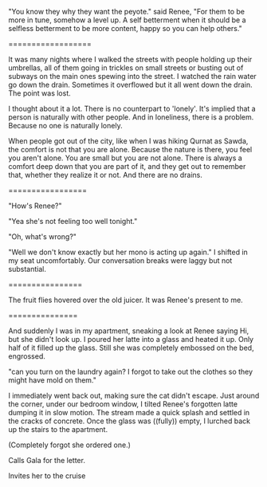 "You know they why they want the peyote." said Renee, "For them to be more in tune, somehow a level up. A self betterment when it should be a selfless betterment to be more content, happy so you can help others."


==================


It was many nights where I walked the streets with people holding up their umbrellas, all of them going in trickles on small streets or busting out of subways on the main ones spewing into the street. I watched the rain water go down the drain. Sometimes it overflowed but it all went down the drain. The point was lost.

I thought about it a lot. There is no counterpart to 'lonely'. It's implied that a person is naturally with other people. And in loneliness, there is a problem. Because no one is naturally lonely. 

When people got out of the city, like when I was hiking Qurnat as Sawda, the comfort is not that you are alone. Because the nature is there, you feel you aren't alone. You are small but you are not alone. There is always a comfort deep down that you are part of it, and they get out to remember that, whether they realize it or not. And there are no drains.



=================

"How's Renee?"

"Yea she's not feeling too well tonight."

"Oh, what's wrong?"

"Well we don't know exactly but her mono is acting up again." I shifted in my seat uncomfortably. Our conversation breaks were laggy but not substantial.


================


The fruit flies hovered over the old juicer. It was Renee's present to me.

===============

And suddenly I was in my apartment, sneaking a look at Renee saying Hi, but she didn't look up. I poured her latte into a glass and heated it up. Only half of it filled up the glass. Still she was completely embossed on the bed, engrossed.

"can you turn on the laundry again? I forgot to take out the clothes so they might have mold on them."

I immediately went back out, making sure the cat didn't escape. Just around the corner, under our bedroom window, I tilted Renee's forgotten latte dumping it in slow motion. The stream made a quick splash and settled in the cracks of concrete. Once the glass was ((fully)) empty, I lurched back up the stairs to the apartment.



(Completely forgot she ordered one.)




Calls Gala for the letter.

Invites her to the cruise





















